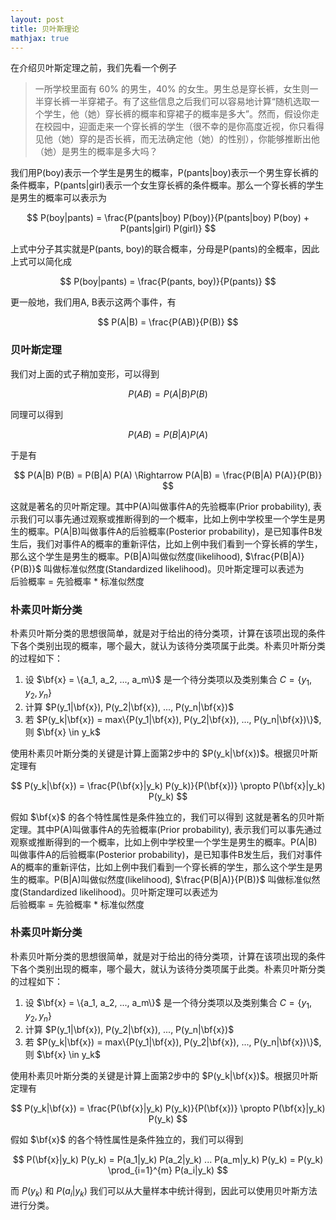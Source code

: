 ```yaml
---
layout: post
title: 贝叶斯理论
mathjax: true
---
```

在介绍贝叶斯定理之前，我们先看一个例子

>一所学校里面有 60% 的男生，40% 的女生。男生总是穿长裤，女生则一半穿长裤一半穿裙子。有了这些信息之后我们可以容易地计算“随机选取一个学生，他（她）穿长裤的概率和穿裙子的概率是多大”。然而，假设你走在校园中，迎面走来一个穿长裤的学生（很不幸的是你高度近视，你只看得见他（她）穿的是否长裤，而无法确定他（她）的性别），你能够推断出他（她）是男生的概率是多大吗？

我们用P(boy)表示一个学生是男生的概率，P(pants|boy)表示一个男生穿长裤的条件概率，P(pants|girl)表示一个女生穿长裤的条件概率。那么一个穿长裤的学生是男生的概率可以表示为

$$ P(boy|pants) = \frac{P(pants|boy) P(boy)}{P(pants|boy) P(boy) + P(pants|girl) P(girl)} $$

上式中分子其实就是P(pants, boy)的联合概率，分母是P(pants)的全概率，因此上式可以简化成

$$ P(boy|pants) = \frac{P(pants, boy)}{P(pants)} $$

更一般地，我们用A, B表示这两个事件，有

$$ P(A|B) = \frac{P(AB)}{P(B)} $$

### 贝叶斯定理
我们对上面的式子稍加变形，可以得到

$$ P(AB) = P(A|B) P(B) $$

同理可以得到

$$ P(AB) = P(B|A) P(A) $$

于是有

$$
P(A|B) P(B) = P(B|A) P(A) \Rightarrow P(A|B) = \frac{P(B|A) P(A)}{P(B)}
$$

这就是著名的贝叶斯定理。其中P(A)叫做事件A的先验概率(Prior probability), 表示我们可以事先通过观察或推断得到的一个概率，比如上例中学校里一个学生是男生的概率。P(A|B)叫做事件A的后验概率(Posterior probability)，是已知事件B发生后，我们对事件A的概率的重新评估，比如上例中我们看到一个穿长裤的学生，那么这个学生是男生的概率。P(B|A)叫做似然度(likelihood), $\frac{P(B|A)}{P(B)}$ 叫做标准似然度(Standardized likelihood)。贝叶斯定理可以表述为  
后验概率 = 先验概率 * 标准似然度

### 朴素贝叶斯分类
朴素贝叶斯分类的思想很简单，就是对于给出的待分类项，计算在该项出现的条件下各个类别出现的概率，哪个最大，就认为该待分类项属于此类。朴素贝叶斯分类的过程如下：
1. 设 $\bf{x} = \{a_1, a_2, ..., a_m\}$ 是一个待分类项以及类别集合 $C = \{y_1, y_2, y_n\}$
2. 计算 $P(y_1|\bf{x}), P(y_2|\bf{x}), ..., P(y_n|\bf{x})$
3. 若 $P(y_k|\bf{x}) = max\{P(y_1|\bf{x}), P(y_2|\bf{x}), ..., P(y_n|\bf{x})\}$, 则 $\bf{x} \in y_k$

使用朴素贝叶斯分类的关键是计算上面第2步中的 $P(y_k|\bf{x})$。根据贝叶斯定理有

$$ P(y_k|\bf{x}) = \frac{P(\bf{x}|y_k) P(y_k)}{P(\bf{x})} \propto P(\bf{x}|y_k) P(y_k) $$

假如 $\bf{x}$ 的各个特性属性是条件独立的，我们可以得到
这就是著名的贝叶斯定理。其中P(A)叫做事件A的先验概率(Prior probability), 表示我们可以事先通过观察或推断得到的一个概率，比如上例中学校里一个学生是男生的概率。P(A|B)叫做事件A的后验概率(Posterior probability)，是已知事件B发生后，我们对事件A的概率的重新评估，比如上例中我们看到一个穿长裤的学生，那么这个学生是男生的概率。P(B|A)叫做似然度(likelihood), $\frac{P(B|A)}{P(B)}$ 叫做标准似然度(Standardized likelihood)。贝叶斯定理可以表述为  
后验概率 = 先验概率 * 标准似然度

### 朴素贝叶斯分类
朴素贝叶斯分类的思想很简单，就是对于给出的待分类项，计算在该项出现的条件下各个类别出现的概率，哪个最大，就认为该待分类项属于此类。朴素贝叶斯分类的过程如下：
1. 设 $\bf{x} = \{a_1, a_2, ..., a_m\}$ 是一个待分类项以及类别集合 $C = \{y_1, y_2, y_n\}$
2. 计算 $P(y_1|\bf{x}), P(y_2|\bf{x}), ..., P(y_n|\bf{x})$
3. 若 $P(y_k|\bf{x}) = max\{P(y_1|\bf{x}), P(y_2|\bf{x}), ..., P(y_n|\bf{x})\}$, 则 $\bf{x} \in y_k$

使用朴素贝叶斯分类的关键是计算上面第2步中的 $P(y_k|\bf{x})$。根据贝叶斯定理有

$$ P(y_k|\bf{x}) = \frac{P(\bf{x}|y_k) P(y_k)}{P(\bf{x})} \propto P(\bf{x}|y_k) P(y_k) $$

假如 $\bf{x}$ 的各个特性属性是条件独立的，我们可以得到

$$ P(\bf{x}|y_k) P(y_k) = P(a_1|y_k) P(a_2|y_k) ... P(a_m|y_k) P(y_k) = P(y_k) \prod_{i=1}^{m} P(a_i|y_k) $$

而 $P(y_k)$ 和 $P(a_i|y_k)$ 我们可以从大量样本中统计得到，因此可以使用贝叶斯方法进行分类。
